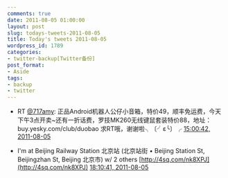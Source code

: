 ```yaml
---
comments: true
date: 2011-08-05 01:00:00
layout: post
slug: todays-tweets-2011-08-05
title: Today's tweets 2011-08-05
wordpress_id: 1789
categories:
- twitter-backup[Twitter备份]
post_format:
- Aside
tags:
- backup
- twitter
---
```





  * RT [@717amy](http://twitter.com/717amy): 正品Android机器人公仔小音箱，特价49，顺丰免运费，今天下午3点开卖~还有一折话费，罗技MK260无线键鼠套装特价88，地址：buy.yesky.com/club/duobao 求RT哦，谢谢啦╮〔╯ε╰〕╭ [15:00:42, 2011-08-05](http://twitter.com/gfrog/statuses/99374249831174145)





  * I'm at Beijing Railway Station 北京站 (北京站街 • Beijing Station St, Beijingzhan St, Beijing 北京市) w/ 2 others [http://4sq.com/nk8XPJ](http://4sq.com/nk8XPJ) [18:10:41, 2011-08-05](http://twitter.com/gfrog/statuses/99422062585720833)




